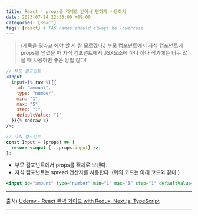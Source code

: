 ```yaml
---
title: React - props를 객체로 받아서 편하게 사용하기
date: 2023-07-14 22:35:00 +09:00
categories: [React]
tags: [react] # TAG names should always be lowercase
---
```


> (제목을 뭐라고 해야 할 지 잘 모르겠다.) 부모 컴포넌트에서 자식 컴포넌트에 props를 넘겼을 때 자식 컴포넌트에서 JSX요소에 하나 하나 적기에는 너무 많을 때 사용하면 좋은 방법 같다!

```jsx
// 부모 컴포넌트
<Input
  input={% raw %}{{
    id: "amount",
    type: "number",
    min: "1",
    max: "5",
    step: "1",
    defaultValue: "1"
  }}{% endraw %}
/>;

// 자식 컴포넌트
const Input = (props) => {
  return <input {...props.input} />;
};
```

- 부모 컴포넌트에서 props를 객체로 보낸다.
- 자식 컴포넌트는 spread 연산자를 사용한다. (위의 코드는 아래 코드와 같다.)

```jsx
<input id="amount" type="number" min="1" max="5" step="1" defaultValue="1" />
```

---

출처) <a href='https://www.udemy.com/course/best-react/' target='_blank'>Udemy - React 완벽 가이드 with Redux, Next.js, TypeScript</a>

---

<div class='giscus'></div>
<script src="https://giscus.app/client.js"
        data-repo="DawonOh/DawonOh.github.io"
        data-repo-id="R_kgDOJiw-zQ"
        data-category="Comments"
        data-category-id="DIC_kwDOJiw-zc4CWhdL"
        data-mapping="pathname"
        data-strict="0"
        data-reactions-enabled="1"
        data-emit-metadata="0"
        data-input-position="bottom"
        data-theme="preferred_color_scheme"
        data-lang="ko"
        crossorigin="anonymous"
        async>
</script>

